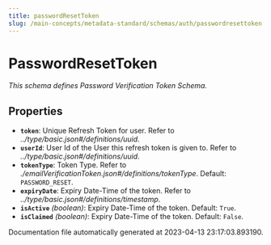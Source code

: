 ```yaml
---
title: passwordResetToken
slug: /main-concepts/metadata-standard/schemas/auth/passwordresettoken
---
```


# PasswordResetToken

*This schema defines Password Verification Token Schema.*

## Properties

- **`token`**: Unique Refresh Token for user. Refer to *../type/basic.json#/definitions/uuid*.
- **`userId`**: User Id of the User this refresh token is given to. Refer to *../type/basic.json#/definitions/uuid*.
- **`tokenType`**: Token Type. Refer to *./emailVerificationToken.json#/definitions/tokenType*. Default: `PASSWORD_RESET`.
- **`expiryDate`**: Expiry Date-Time of the token. Refer to *../type/basic.json#/definitions/timestamp*.
- **`isActive`** *(boolean)*: Expiry Date-Time of the token. Default: `True`.
- **`isClaimed`** *(boolean)*: Expiry Date-Time of the token. Default: `False`.


Documentation file automatically generated at 2023-04-13 23:17:03.893190.
